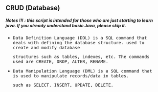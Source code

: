 ## CRUD (Database)
##### Notes !!! : this script is intended for those who are just starting to learn java. If you already understand basic Java, please skip it.

- <samp>Data Definition Language (DDL) is a SQL command that deals with defining the database structure. used to create and modify database</samp>

  <samp>structures such as tables, indexes, etc. The commands used are CREATE, DROP, ALTER, RENAME.</samp>
  
- <samp>Data Manipulation Language (DML) is a SQL command that is used to manipulate records/data in tables.</samp> 
 
  <samp> such as SELECT, INSERT, UPDATE, DELETE.</samp>
